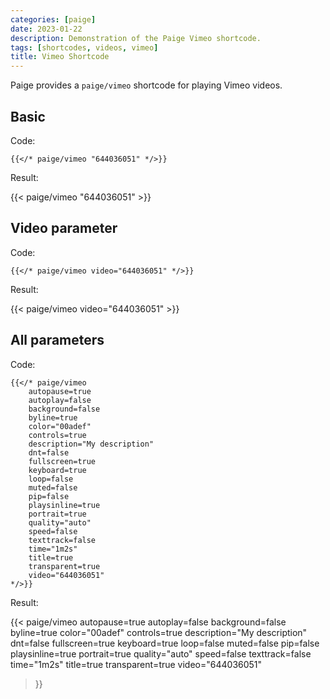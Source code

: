 ```yaml
---
categories: [paige]
date: 2023-01-22
description: Demonstration of the Paige Vimeo shortcode.
tags: [shortcodes, videos, vimeo]
title: Vimeo Shortcode
---
```


Paige provides a `paige/vimeo` shortcode for playing Vimeo videos.

<!--more-->

## Basic

Code:

```go-text-template
{{</* paige/vimeo "644036051" */>}}
```

Result:

{{< paige/vimeo "644036051" >}}

## Video parameter

Code:

```go-text-template
{{</* paige/vimeo video="644036051" */>}}
```

Result:

{{< paige/vimeo video="644036051" >}}

## All parameters

Code:

```go-text-template
{{</* paige/vimeo
    autopause=true
    autoplay=false
    background=false
    byline=true
    color="00adef"
    controls=true
    description="My description"
    dnt=false
    fullscreen=true
    keyboard=true
    loop=false
    muted=false
    pip=false
    playsinline=true
    portrait=true
    quality="auto"
    speed=false
    texttrack=false
    time="1m2s"
    title=true
    transparent=true
    video="644036051"
*/>}}
```

Result:

{{< paige/vimeo
    autopause=true
    autoplay=false
    background=false
    byline=true
    color="00adef"
    controls=true
    description="My description"
    dnt=false
    fullscreen=true
    keyboard=true
    loop=false
    muted=false
    pip=false
    playsinline=true
    portrait=true
    quality="auto"
    speed=false
    texttrack=false
    time="1m2s"
    title=true
    transparent=true
    video="644036051"
>}}
